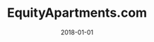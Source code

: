 ---
layout: site
title: "EquityApartments.com"
date: 2018-01-01
categories: [community]
version: 1.4.5
major: 1
minor: 4
patch: 5
slug: equityapartments-com
link: http://www.equityapartments.com/
permalink: /sites/:slug
---